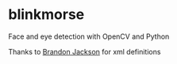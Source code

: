 # blinkmorse
Face and eye detection with OpenCV and Python

Thanks to [Brandon Jackson](https://github.com/brandonjackson/nap-alert) for xml definitions 
